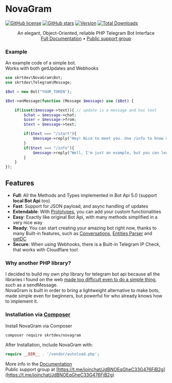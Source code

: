 # NovaGram
[![GitHub license](https://img.shields.io/github/license/skrtdev/NovaGram)](https://github.com/skrtdev/NovaGram/blob/master/LICENSE) [![GitHub stars](https://img.shields.io/github/stars/skrtdev/NovaGram)](https://github.com/skrtdev/NovaGram/stargazers) [![Version](https://poser.pugx.org/skrtdev/novagram/version)](https://github.com/skrtdev/NovaGram/releases)  [![Total Downloads](https://poser.pugx.org/skrtdev/novagram/downloads)](https://packagist.org/packages/skrtdev/novagram)


<p align="center">
An elegant, Object-Oriented, reliable PHP Telegram Bot Interface<br>
<a href="https://docs.novagram.ga">Full Documentation</a> •
<a href="https://t.me/joinchat/JdBNOEqGheC33G476FiB2g">Public support group</a>
</p>

### Example
An example code of a simple bot.  
Works with both getUpdates and Webhooks
```php
use skrtdev\NovaGram\Bot;
use skrtdev\Telegram\Message;

$Bot = new Bot("YOUR_TOKEN");

$Bot->onMessage(function (Message $message) use ($Bot) {

    if(isset($message->text)){ // update is a message and has text
        $chat = $message->chat;
        $user = $message->from;
        $text = $message->text;

        if($text === "/start"){
            $message->reply("Hey! Nice to meet you. Use /info to know more about me.");
        }
        if($text === "/info"){
            $message->reply("Well, I'm just an example, but you can learn more about NovaGram at docs.novagram.ga");
        }
    }
});
```

## Features

- **Full**: All the Methods and Types implemented in Bot Api 5.0 (support **local Bot Api** too)  
- **Fast**: Support for JSON payload, and async handling of updates  
- **Extendable**: With [Prototypes](https://docs.novagram.ga/prototypes.html), you can add your custom functionalities  
- **Easy**: Exactly like original Bot Api, with many methods simplified in a very nice way  
- **Ready**: You can start creating your amazing bot right now, thanks to many Built-in features, such as [Conversations](https://docs.novagram.ga/database.html), [Entities Parser](https://docs.novagram.ga/objects.html) and [getDC](https://docs.novagram.ga/docs.html#getUsernameDC)  
- **Secure**: When using Webhooks, there is a Built-in Telegram IP Check, that works with Cloudflare too!  

### Why another PHP library?

I decided to build my own php library for telegram bot api because all the libraries i found on the web [made too difficult even to do a simple thing](docs/compare.md), such as a sendMessage.  
NovaGram is built in order to bring a lightweight alternative to make bots, made simple even for beginners, but powerful for who already knows how to implement it.


### Installation via [Composer](https://getcomposer.org)

Install NovaGram via Composer  
```
composer require skrtdev/novagram
```

After Installation, include NovaGram with:
```php
require __DIR__ . '/vendor/autoload.php';
```

More info in the [Documentation](https://docs.novagram.ga)  
Public support group at [https://t.me/joinchat/JdBNOEqGheC33G476FiB2g](https://t.me/joinchat/JdBNOEqGheC33G476FiB2g)
